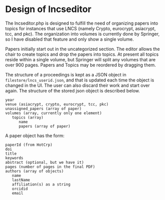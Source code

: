 # Design of lncseditor

The lncseditor.php is designed to fulfill the need of organizing papers into
topics for instances that use LNCS (namely Crypto, eurocrypt, asiacrypt, tcc,
and pkc).  The organization into volumes is currently done by Springer, so I
have disabled that feature and only show a single volume.

Papers initially start out in the uncategorized section. The editor allows the
chair to create topics and drop the papers into topics. At present all topics
reside within a single volume, but Springer will split any volumes that are over
900 pages. Papers and Topics may be reordered by dragging them.

The structure of a proceedings is kept as a JSON object in
`filestore/lncs_userid.json`, and that is updated each time the object is
changed in the UI. The user can also discard their work and start over
again. The structure of the stored json object is described below.

```
year
venue (asiacrypt, crypto, eurocrypt, tcc, pkc)
unassigned_papers (array of paper)
volumes (array, currently only one element)
   topics (array)
      name
      papers (array of paper)
```
A paper object has the form:
```
paperId (from HotCrp)
doi
title
keywords
abstract (optional, but we have it)
pages (number of pages in the final PDF)
authors (array of objects)
   name
   lastName
   affiliation(s) as a string
   orcidid
   email
```
